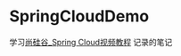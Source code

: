 # SpringCloudDemo

学习[尚硅谷_Spring Cloud视频教程](http://www.atguigu.com/download_detail.shtml?v=39) 记录的笔记
